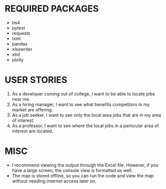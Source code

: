 # REQUIRED PACKAGES

- bs4
- pytest
- requests
- lxml
- pandas
- xlsxwriter
- xlrd
- plotly


# USER STORIES

1. As a developer coming out of college, I want to be able to locate jobs near me.
2. As a hiring manager, I want to see what benefits competitors in my market are offering.
3. As a job seeker, I want to see only the local area jobs that are in my area of interest.
4. As a professor, I want to see where the local jobs in a particular area of interest are located.


# MISC

- I recommend viewing the output through the Excel file. However, if you have a large screen, the console view is formatted as well.
- The map is stored offline, so you can run the code and view the map without needing internet access later on.